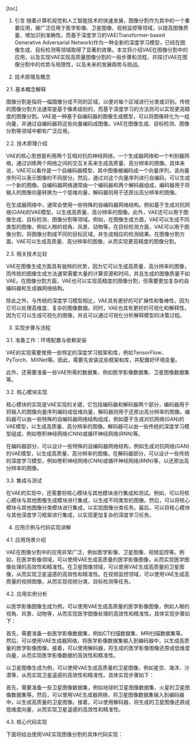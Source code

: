 
[toc]                    
                
                
1. 引言
随着计算机视觉和人工智能技术的快速发展，图像分割作为其中的一个重要应用，被广泛应用于医学影像、卫星图像、视频监控等领域，以提高图像质量、增加识别准确性。而基于深度学习的VAE(Transformer-based  Generative Adversarial Network)作为一种全新的深度学习模型，已经在图像生成、目标检测等领域取得了显著的效果。本文将介绍VAE在图像分割中的应用，以及实现VAE实现高质量图像分割的一般步骤和流程，并探讨VAE在图像分割中的优势与局限性，以及未来的发展趋势与挑战。

2. 技术原理及概念

2.1. 基本概念解释

图像分割是指将一幅图像分成不同的区域，以便对每个区域进行分类或识别。传统的图像分割方法通常是基于像素级别的，而基于深度学习的方法则可以实现更高精度的图像分割。VAE是一种基于自编码器的图像生成模型，可以将图像转化为一组向量，并通过自编码器将这些向量编码成图像。VAE在图像生成、目标检测、图像分割等领域中都有广泛应用。

2.2. 技术原理介绍

VAE的核心思想是利用两个互相对抗的神经网络，一个生成器网络和一个判别器网络，通过训练两个网络之间的交互关系来生成高质量、高分辨率的图像。具体来说，VAE可以看作是一个自编码器模型，其中图像被编码成一个向量序列，该向量序列可以表示图像的不同部分。然后，通过对这个向量序列进行自编码，可以生成一个新的图像。自编码器网络通常由一个编码器和两个解码器组成，编码器用于将输入的图像向量转换为一个低维向量，解码器则用于还原出高分辨率的图像。

在生成器网络中，通常会使用一些特殊的自编码器网络结构，例如基于生成对抗网络(GAN)的VAE模型，以生成高质量、高分辨率的图像。此外，VAE还可以用于图像生成、目标检测、图像分割等领域。例如，在图像生成方面，VAE可以生成不同类型的图像，例如人眼的视角、风景、动物等。在目标检测方面，VAE可以用于图像分割，将图像分割成不同的目标区域，并生成相应的检测结果。在图像分割方面，VAE可以生成高质量、高分辨率的图像，从而实现更高精度的图像分割。

2.3. 相关技术比较

VAE在图像生成方面具有独特的优势，因为它可以生成高质量、高分辨率的图像，而传统的图像生成方法通常需要大量的计算资源和时间，并且生成的图像质量不如VAE。在图像分割方面，VAE也可以实现高精度的图像分割，但需要更加复杂的自编码器和生成器网络结构。

除此之外，与传统的深度学习模型相比，VAE具有更好的可扩展性和鲁棒性，因为它可以处理高维度、复杂的图像数据。同时，VAE也具有更好的可视化和解释性，因为它可以生成可视化的图像，并且可以通过可视化分析解释模型的决策过程。

3. 实现步骤与流程

3.1. 准备工作：环境配置与依赖安装

VAE的实现需要使用一些特定的深度学习框架和库，例如TensorFlow、PyTorch、MXNet等。因此，需要先安装这些框架和库，并配置好环境变量。

此外，还需要准备一些VAE所需的数据集，例如医学影像数据集、卫星图像数据集等。

3.2. 核心模块实现

核心模块的实现是VAE实现的关键，它包括编码器和解码器两个部分，编码器用于将输入的图像向量序列编码成低维向量，解码器则用于还原出高分辨率的图像。编码器可以由一些特殊的自编码器网络结构组成，例如基于生成对抗网络(GAN)的VAE模型，以生成高质量、高分辨率的图像。解码器可以由一些传统的深度学习模型组成，例如卷积神经网络(CNN)或循环神经网络(RNN)等。

在编码器部分，可以设计一些特殊的自编码器网络结构，例如生成对抗网络(GAN)的VAE模型，以生成高质量、高分辨率的图像。在解码器部分，可以设计一些传统的深度学习模型，例如卷积神经网络(CNN)或循环神经网络(RNN)等，以还原出高分辨率的图像。

3.3. 集成与测试

在VAE的实现中，还需要将核心模块与其他模块进行集成和测试。例如，可以将核心模块与其他图像生成模块进行集成，以生成不同类型的图像。然后，可以将核心模块与其他图像分类模块进行集成，以实现图像分类任务。最后，可以将核心模块与其他深度学习框架进行集成，以实现更加复杂的深度学习任务。

4. 应用示例与代码实现讲解

4.1. 应用场景介绍

VAE在图像分割中的应用非常广泛，例如医学影像、卫星图像、视频监控等。例如，在医学影像领域，可以使用VAE生成高质量的医学影像图像，从而实现医学图像处理的高效性和精准性。在卫星图像领域，可以使用VAE生成高质量的卫星图像，从而实现卫星遥感的高效性和精准性。在视频监控领域，可以使用VAE生成高质量的视频图像，从而实现视频分类、目标检测等任务。

4.2. 应用实例分析

以医学影像图像生成为例，可以使用VAE生成高质量的医学影像图像，例如人眼的视角、风景、动物等，从而实现医学图像处理的高效性和精准性。具体实现步骤如下：

首先，需要准备一些医学影像数据集，例如CT扫描数据集、MRI扫描数据集等。然后，可以使用VAE生成器网络，将医学影像数据集输入到编码器中，以生成高质量的医学影像图像。接着，可以使用解码器，将生成的医学影像图像还原成低维度向量，从而实现医学影像数据的高效性和精准性。

以卫星图像生成为例，可以使用VAE生成高质量的卫星图像，例如星空、海洋、沙漠等，从而实现卫星遥感的高效性和精准性。具体实现步骤如下：

首先，需要准备一些卫星图像数据集，例如地球的卫星图像数据集、火星的卫星图像数据集等。然后，可以使用VAE生成器网络，将卫星图像数据集输入到编码器中，以生成高质量的卫星图像。接着，可以使用解码器，将生成的卫星图像还原成低维度向量，从而实现卫星遥感的高效性和精准性。

4.3. 核心代码实现

下面将给出使用VAE实现图像分割的具体代码实现：

